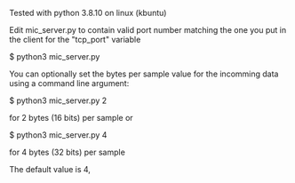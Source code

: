Tested with python 3.8.10 on linux (kbuntu)

Edit mic_server.py to contain valid port number matching the one you put in the
client for the "tcp_port" variable

$ python3 mic_server.py

You can optionally set the bytes per sample value for the incomming
data using a command line argument:

$ python3 mic_server.py 2

for 2 bytes (16 bits) per sample or

$ python3 mic_server.py 4

for 4 bytes (32 bits) per sample

The default value is 4, 

